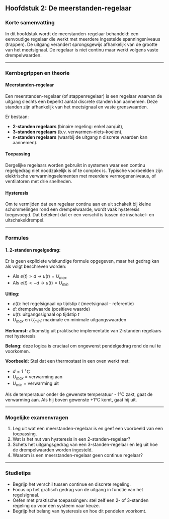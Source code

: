 ## Hoofdstuk 2: De meerstanden-regelaar

### Korte samenvatting
In dit hoofdstuk wordt de meerstanden-regelaar behandeld: een eenvoudige regelaar die werkt met meerdere ingestelde spanningsniveaus (trappen). De uitgang verandert sprongsgewijs afhankelijk van de grootte van het meetsignaal. De regelaar is niet continu maar werkt volgens vaste drempelwaarden.

---

### Kernbegrippen en theorie

#### Meerstanden-regelaar
Een meerstanden-regelaar (of stappenregelaar) is een regelaar waarvan de uitgang slechts een beperkt aantal discrete standen kan aannemen. Deze standen zijn afhankelijk van het meetsignaal en vaste grenswaarden.

Er bestaan:
- **2-standen regelaars** (binaire regeling: enkel aan/uit),
- **3-standen regelaars** (b.v. verwarmen–niets–koelen),
- **n-standen regelaars** (waarbij de uitgang n discrete waarden kan aannemen).

#### Toepassing
Dergelijke regelaars worden gebruikt in systemen waar een continu regelgedrag niet noodzakelijk is of te complex is. Typische voorbeelden zijn elektrische verwarmingselementen met meerdere vermogensniveaus, of ventilatoren met drie snelheden.

#### Hysteresis
Om te vermijden dat een regelaar continu aan en uit schakelt bij kleine schommelingen rond een drempelwaarde, wordt vaak hysteresis toegevoegd. Dat betekent dat er een verschil is tussen de inschakel- en uitschakeldrempel.

---

### Formules

#### 1. 2-standen regelgedrag:
Er is geen expliciete wiskundige formule opgegeven, maar het gedrag kan als volgt beschreven worden:

- Als $e(t) > d$ → $u(t) = U_{max}$
- Als $e(t) < -d$ → $u(t) = U_{min}$

**Uitleg:**
- $e(t)$: het regelsignaal op tijdstip $t$ (meetsignaal – referentie)
- $d$: drempelwaarde (positieve waarde)
- $u(t)$: uitgangssignaal op tijdstip $t$
- $U_{max}$ en $U_{min}$: maximale en minimale uitgangswaarden

**Herkomst:** afkomstig uit praktische implementatie van 2-standen regelaars met hysteresis

**Belang:** deze logica is cruciaal om ongewenst pendelgedrag rond de nul te voorkomen.

**Voorbeeld:**
Stel dat een thermostaat in een oven werkt met:
- $d = 1\ ^\circ$C
- $U_{max}$ = verwarming aan
- $U_{min}$ = verwarming uit

Als de temperatuur onder de gewenste temperatuur - 1°C zakt, gaat de verwarming aan. Als hij boven gewenste +1°C komt, gaat hij uit.

---

### Mogelijke examenvragen

1. Leg uit wat een meerstanden-regelaar is en geef een voorbeeld van een toepassing.
2. Wat is het nut van hysteresis in een 2-standen-regelaar?
3. Schets het uitgangsgedrag van een 3-standen-regelaar en leg uit hoe de drempelwaarden worden ingesteld.
4. Waarom is een meerstanden-regelaar geen continue regelaar?

---

### Studietips

- Begrijp het verschil tussen continue en discrete regeling.
- Focus op het grafisch gedrag van de uitgang in functie van het regelsignaal.
- Oefen met praktische toepassingen: stel zelf een 2- of 3-standen regeling op voor een systeem naar keuze.
- Begrijp het belang van hysteresis en hoe dit pendelen voorkomt.

